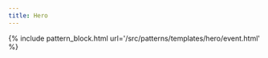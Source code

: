 ```yaml
---
title: Hero
---
```


{% include pattern_block.html url='/src/patterns/templates/hero/event.html' %}
